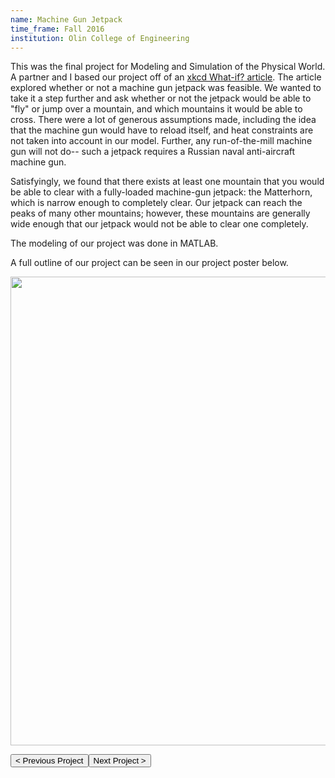 ```yaml
---
name: Machine Gun Jetpack
time_frame: Fall 2016
institution: Olin College of Engineering
---
```

This was the final project for Modeling and Simulation of the Physical World. A partner and I based our project off of an <a class="normalfont" target="_blank" href="https://what-if.xkcd.com/21/">xkcd What-if? article</a>. The article explored whether or not a machine gun jetpack was feasible. We wanted to take it a step further and ask whether or not the jetpack would be able to "fly" or jump over a mountain, and which mountains it would be able to cross. There were a lot of generous assumptions made, including the idea that the machine gun would have to reload itself, and heat constraints are not taken into account in our model. Further, any run-of-the-mill machine gun will not do-- such a jetpack requires a Russian naval anti-aircraft machine gun.

Satisfyingly, we found that there exists at least one mountain that you would be able to clear with a fully-loaded machine-gun jetpack: the Matterhorn, which is narrow enough to completely clear. Our jetpack can reach the peaks of many other mountains; however, these mountains are generally wide enough that our jetpack would not be able to clear one completely.

The modeling of our project was done in MATLAB.

A full outline of our project can be seen in our project poster below.

<div class="oohbaby">
  <img class="myImages" id="myImg" width="750px" src="/imgs/modsim_poster.png">
</div>

<button class="prev" onclick="window.location.href = '/projects/ugy4s2_color_sensor.html';"> < Previous Project</button><button class="next" onclick="window.location.href = '/projects/ugy4s2_play_project.html';">Next Project > </button>
